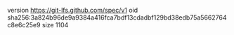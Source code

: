 version https://git-lfs.github.com/spec/v1
oid sha256:3a824b96de9a9384a416fca7bdf13cdadbf129bd38edb75a5662764c8e6c25e9
size 1104
